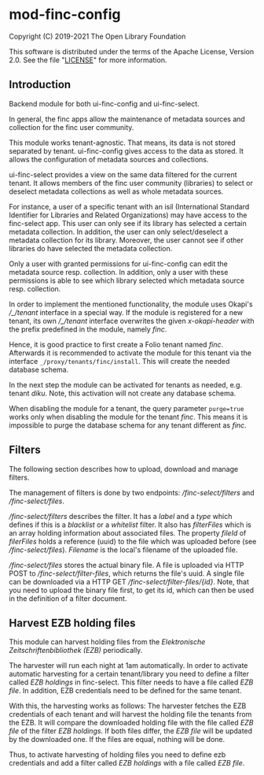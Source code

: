 # mod-finc-config

Copyright (C) 2019-2021 The Open Library Foundation

This software is distributed under the terms of the Apache License,
Version 2.0. See the file "[LICENSE](LICENSE)" for more information.

## Introduction

Backend module for both ui-finc-config and ui-finc-select.

In general, the finc apps allow the maintenance of metadata sources and collection for the finc user community. 

This module works tenant-agnostic. That means, its data is not stored separated by tenant. ui-finc-config gives access to the data as stored. It allows the configuration of metadata sources and collections.

ui-finc-select provides a view on the same data filtered for the current tenant. It allows members of the finc user community (libraries) to select or deselect metadata collections as well as whole metadata sources.

For instance, a user of a specific tenant with an isil (International Standard Identifier for Libraries and Related Organizations) may have access to the finc-select app. This user can only see if its library has selected a certain metadata collection. In addition, the user can only select/deselect a metadata collection for its library. Moreover, the user cannot see if other libraries do have selected the metadata collection.

Only a user with granted permissions for ui-finc-config can edit the metadata source resp. collection. In addition, only a user with these permissions is able to see which library selected which metadata source resp. collection.

In order to implement the mentioned functionality, the module uses Okapi's */_/tenant* interface in a special way. If the module is registered for a new tenant, its own */_/tenant* interface overwrites the given *x-okapi-header* with the prefix predefined in the module, namely *finc*.

Hence, it is good practice to first create a Folio tenant named _finc_. Afterwards it is recommended to activate the module for this tenant via the interface `_/proxy/tenants/finc/install`. This will create the needed database schema.

In the next step the module can be activated for tenants as needed, e.g. tenant _diku_. Note, this activation will not create any database schema. 

When disabling the module for a tenant, the query parameter `purge=true` works only when disabling the module for the tenant _finc_. This means it is impossible to purge the database schema for any tenant different as _finc_.


## Filters

The following section describes how to upload, download and manage filters.

The management of filters is done by two endpoints: */finc-select/filters* and */finc-select/files*.

*/finc-select/filters* describes the filter. It has a *label* and a *type* which defines if this is a *blacklist* or a *whitelist* filter. It also has *filterFiles* which is an array holding information about associated files. The property *fileId* of *filerFiles* holds a reference (uuid) to the file which was uploaded before (see */finc-select/files*). *Filename* is the local's filename of the uploaded file.

*/finc-select/files* stores the actual binary file. A file is uploaded via HTTP POST to */finc-select/filter-files*, which returns the file's uuid. A single file can be downloaded via a HTTP GET */finc-select/filter-files/{id}*. Note, that you need to upload the binary file first, to get its id, which can then be used in the definition of a filter document.

## Harvest EZB holding files

This module can harvest holding files from the *Elektronische Zeitschriftenbibliothek (EZB)* periodically.

The harvester will run each night at 1am automatically. 
In order to activate automatic harvesting for a certain tenant/library you need to define a filter called *EZB holdings* in finc-select. This filter needs to have a file called *EZB file*. In addition, EZB credentials need to be defined for the same tenant.

With this, the harvesting works as follows: The harvester fetches the EZB credentials of each tenant and will harvest the holding file the tenants from the EZB. It will compare the downloaded holding file with the file called *EZB file* of the filter *EZB holdings*. If both files differ, the *EZB file* will be updated by the downloaded one. If the files are equal, nothing will be done.

Thus, to activate harvesting of holding files you need to define ezb credentials and add a filter called *EZB holdings* with a file called *EZB file*.

